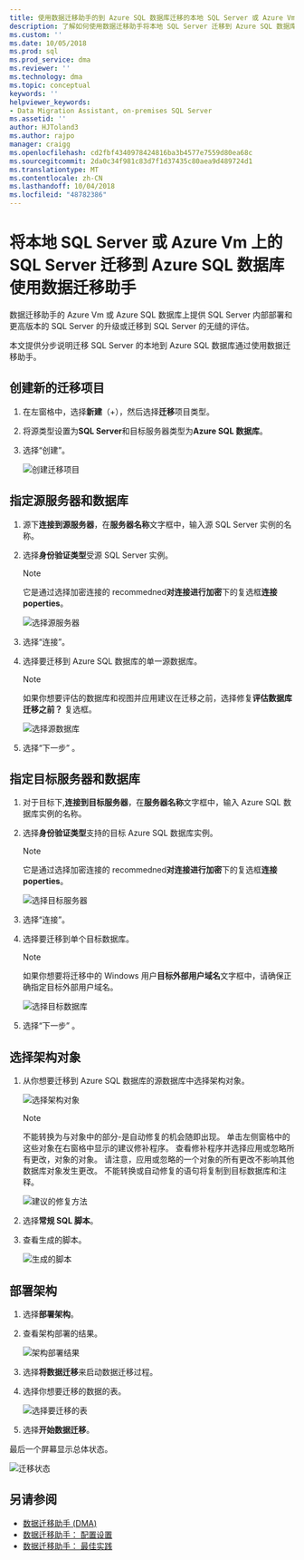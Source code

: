 ```yaml
---
title: 使用数据迁移助手的到 Azure SQL 数据库迁移的本地 SQL Server 或 Azure Vm 上的 SQL Server |Microsoft Docs
description: 了解如何使用数据迁移助手将本地 SQL Server 迁移到 Azure SQL 数据库
ms.custom: ''
ms.date: 10/05/2018
ms.prod: sql
ms.prod_service: dma
ms.reviewer: ''
ms.technology: dma
ms.topic: conceptual
keywords: ''
helpviewer_keywords:
- Data Migration Assistant, on-premises SQL Server
ms.assetid: ''
author: HJToland3
ms.author: rajpo
manager: craigg
ms.openlocfilehash: cd2fbf4340978424816ba3b4577e7559d80ea68c
ms.sourcegitcommit: 2da0c34f981c83d7f1d37435c80aea9d489724d1
ms.translationtype: MT
ms.contentlocale: zh-CN
ms.lasthandoff: 10/04/2018
ms.locfileid: "48782386"
---
```

# <a name="migrate-on-premises-sql-server-or-sql-server-on-azure-vms-to-azure-sql-database-using-the-data-migration-assistant"></a>将本地 SQL Server 或 Azure Vm 上的 SQL Server 迁移到 Azure SQL 数据库使用数据迁移助手

数据迁移助手的 Azure Vm 或 Azure SQL 数据库上提供 SQL Server 内部部署和更高版本的 SQL Server 的升级或迁移到 SQL Server 的无缝的评估。

本文提供分步说明迁移 SQL Server 的本地到 Azure SQL 数据库通过使用数据迁移助手。   

## <a name="create-a-new-migration-project"></a>创建新的迁移项目

1. 在左窗格中，选择**新建**（+），然后选择**迁移**项目类型。

2. 将源类型设置为**SQL Server**和目标服务器类型为**Azure SQL 数据库**。

3. 选择“创建”。

   ![创建迁移项目](../dma/media/NewCreate1.png)

## <a name="specify-the-source-server-and-database"></a>指定源服务器和数据库

1. 源下**连接到源服务器**，在**服务器名称**文字框中，输入源 SQL Server 实例的名称。

2. 选择**身份验证类型**受源 SQL Server 实例。

   > [!NOTE]
   > 它是通过选择加密连接的 recommedned**对连接进行加密**下的复选框**连接 poperties**。

    ![选择源服务器](../dma/media/select-source-server.png)

3. 选择“连接”。

4. 选择要迁移到 Azure SQL 数据库的单一源数据库。

   > [!NOTE]
   > 如果你想要评估的数据库和视图并应用建议在迁移之前，选择修复**评估数据库迁移之前？** 复选框。

    ![选择源数据库](../dma/media/select-source-database.png)

5. 选择“下一步” 。

## <a name="specify-the-target-server-and-database"></a>指定目标服务器和数据库

1. 对于目标下,**连接到目标服务器**，在**服务器名称**文字框中，输入 Azure SQL 数据库实例的名称。 

2. 选择**身份验证类型**支持的目标 Azure SQL 数据库实例。

   > [!NOTE]
   > 它是通过选择加密连接的 recommedned**对连接进行加密**下的复选框**连接 poperties**。

     ![选择目标服务器](../dma/media/select-target-server.png)

3. 选择“连接”。

4. 选择要迁移到单个目标数据库。

   > [!NOTE]
   > 如果你想要将迁移中的 Windows 用户**目标外部用户域名**文字框中，请确保正确指定目标外部用户域名。

    ![选择目标数据库](../dma/media/select-target-database.png)

5. 选择“下一步” 。

## <a name="select-schema-objects"></a>选择架构对象

1.  从你想要迁移到 Azure SQL 数据库的源数据库中选择架构对象。

    ![选择架构对象](../dma/media/select-schema-objects.png)

       > [!NOTE]
       > 不能转换为与对象中的部分-是自动修复的机会随即出现。 单击左侧窗格中的这些对象在右窗格中显示的建议修补程序。 查看修补程序并选择应用或忽略所有更改，对象的对象。 请注意，应用或忽略的一个对象的所有更改不影响其他数据库对象发生更改。 不能转换或自动修复的语句将复制到目标数据库和注释。

    ![建议的修复方法](../dma/media/suggested-fix.png)

2. 选择**常规 SQL 脚本**。
 
3. 查看生成的脚本。

    ![生成的脚本](../dma/media/generated-script.png)

## <a name="deploy-schema"></a>部署架构

1. 选择**部署架构**。

2. 查看架构部署的结果。
 
    ![架构部署结果](../dma/media/schema-deployment-results.png)

3. 选择**将数据迁移**来启动数据迁移过程。
 
4. 选择你想要迁移的数据的表。

    ![选择要迁移的表](../dma/media/select-tables-to-migrate.png) 

5. 选择**开始数据迁移**。
 
最后一个屏幕显示总体状态。

   ![迁移状态](../dma/media/migration-status.png) 

## <a name="see-also"></a>另请参阅

- [数据迁移助手 (DMA)](../dma/dma-overview.md)
- [数据迁移助手： 配置设置](../dma/dma-configurationsettings.md)
- [数据迁移助手： 最佳实践](../dma/dma-bestpractices.md)
